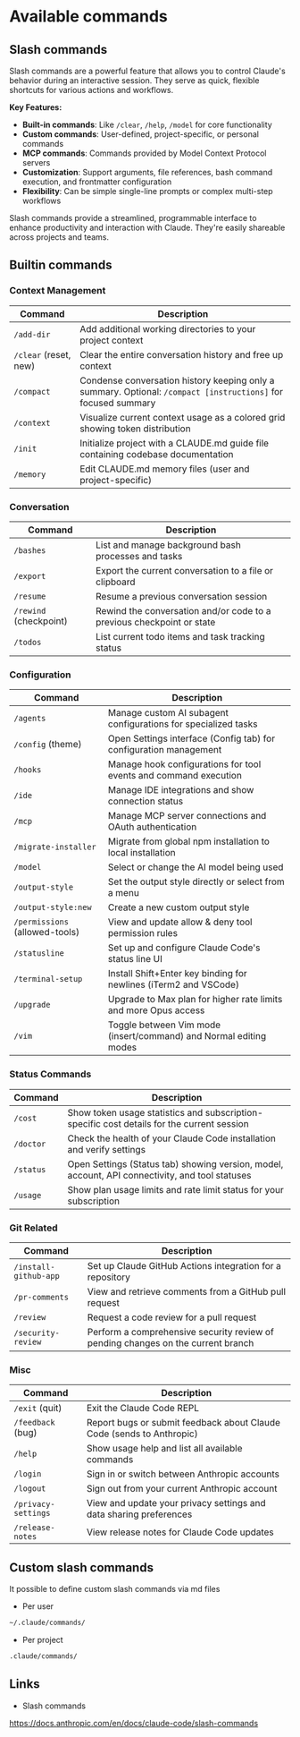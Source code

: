 # Available commands

## Slash commands

Slash commands are a powerful feature that allows you to control Claude's behavior during an interactive session. They serve as quick, flexible shortcuts for various actions and workflows.

**Key Features:**

- **Built-in commands**: Like `/clear`, `/help`, `/model` for core functionality
- **Custom commands**: User-defined, project-specific, or personal commands
- **MCP commands**: Commands provided by Model Context Protocol servers
- **Customization**: Support arguments, file references, bash command execution, and frontmatter configuration
- **Flexibility**: Can be simple single-line prompts or complex multi-step workflows

Slash commands provide a streamlined, programmable interface to enhance productivity and interaction with Claude. They're easily shareable across projects and teams.

## Builtin commands

### Context Management

| Command               | Description                                                                                                      |
|-----------------------|------------------------------------------------------------------------------------------------------------------|
| `/add-dir`            | Add additional working directories to your project context                                                       |
| `/clear` (reset, new) | Clear the entire conversation history and free up context                                                        |
| `/compact`            | Condense conversation history keeping only a summary. Optional: `/compact [instructions]` for focused summary    |
| `/context`            | Visualize current context usage as a colored grid showing token distribution                                     |
| `/init`               | Initialize project with a CLAUDE.md guide file containing codebase documentation                                 |
| `/memory`             | Edit CLAUDE.md memory files (user and project-specific)                                                          |

### Conversation

| Command                | Description                                                                           |
|------------------------|---------------------------------------------------------------------------------------|
| `/bashes`              | List and manage background bash processes and tasks                                   |
| `/export`              | Export the current conversation to a file or clipboard                                |
| `/resume`              | Resume a previous conversation session                                                |
| `/rewind` (checkpoint) | Rewind the conversation and/or code to a previous checkpoint or state                 |
| `/todos`               | List current todo items and task tracking status                                      |

### Configuration

| Command                        | Description                                                                             |
|--------------------------------|-----------------------------------------------------------------------------------------|
| `/agents`                      | Manage custom AI subagent configurations for specialized tasks                          |
| `/config` (theme)              | Open Settings interface (Config tab) for configuration management                       |
| `/hooks`                       | Manage hook configurations for tool events and command execution                        |
| `/ide`                         | Manage IDE integrations and show connection status                                      |
| `/mcp`                         | Manage MCP server connections and OAuth authentication                                  |
| `/migrate-installer`           | Migrate from global npm installation to local installation                              |
| `/model`                       | Select or change the AI model being used                                                |
| `/output-style`                | Set the output style directly or select from a menu                                     |
| `/output-style:new`            | Create a new custom output style                                                        |
| `/permissions` (allowed-tools) | View and update allow & deny tool permission rules                                      |
| `/statusline`                  | Set up and configure Claude Code's status line UI                                       |
| `/terminal-setup`              | Install Shift+Enter key binding for newlines (iTerm2 and VSCode)                        |
| `/upgrade`                     | Upgrade to Max plan for higher rate limits and more Opus access                         |
| `/vim`                         | Toggle between Vim mode (insert/command) and Normal editing modes                       |

### Status Commands

| Command   | Description                                                                                           |
|-----------|-------------------------------------------------------------------------------------------------------|
| `/cost`   | Show token usage statistics and subscription-specific cost details for the current session            |
| `/doctor` | Check the health of your Claude Code installation and verify settings                                 |
| `/status` | Open Settings (Status tab) showing version, model, account, API connectivity, and tool statuses       |
| `/usage`  | Show plan usage limits and rate limit status for your subscription                                    |

### Git Related

| Command               | Description                                                                            |
|-----------------------|----------------------------------------------------------------------------------------|
| `/install-github-app` | Set up Claude GitHub Actions integration for a repository                              |
| `/pr-comments`        | View and retrieve comments from a GitHub pull request                                  |
| `/review`             | Request a code review for a pull request                                               |
| `/security-review`    | Perform a comprehensive security review of pending changes on the current branch       |

### Misc

| Command             | Description                                                               |
|---------------------|---------------------------------------------------------------------------|
| `/exit` (quit)      | Exit the Claude Code REPL                                                 |
| `/feedback` (bug)   | Report bugs or submit feedback about Claude Code (sends to Anthropic)     |
| `/help`             | Show usage help and list all available commands                           |
| `/login`            | Sign in or switch between Anthropic accounts                              |
| `/logout`           | Sign out from your current Anthropic account                              |
| `/privacy-settings` | View and update your privacy settings and data sharing preferences        |
| `/release-notes`    | View release notes for Claude Code updates                                |

## Custom slash commands

It possible to define custom slash commands via md files

- Per user

```txt
~/.claude/commands/

```

- Per project

```txt
.claude/commands/
```

## Links

- Slash commands

<https://docs.anthropic.com/en/docs/claude-code/slash-commands>
